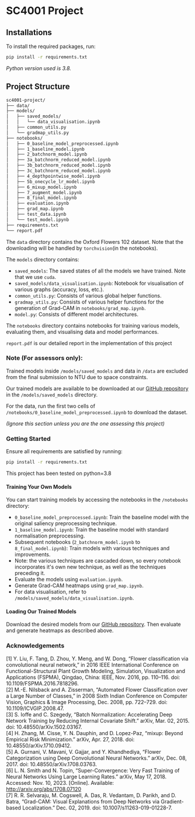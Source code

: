 # SC4001 Project

## Installations

To install the required packages, run:

```bash
pip install -r requirements.txt
```

*Python version used is 3.8.*

## Project Structure

```bash
sc4001-project/
├── data/
├── models/
│   ├── saved_models/
│   │   └── data_visualisation.ipynb
│   ├── common_utils.py
│   └── gradmap_utils.py
├── notebooks/
│   ├── 0_baseline_model_preprocessed.ipynb
│   ├── 1_baseline_model.ipynb
│   ├── 2_batchnorm_model.ipynb
│   ├── 3a_batchnorm_reduced_model.ipynb
│   ├── 3b_batchnorm_reduced_model.ipynb
│   ├── 3c_batchnorm_reduced_model.ipynb
│   ├── 4_depthpointwise_model.ipynb
│   ├── 5b_onecycle_lr_model.ipynb
│   ├── 6_mixup_model.ipynb
│   ├── 7_augment_model.ipynb
│   ├── 8_final_model.ipynb
│   ├── evaluation.ipynb
│   ├── grad_map.ipynb
│   ├── test_data.ipynb
│   └── test_model.ipynb
├── requirements.txt
└── report.pdf
```

The `data` directory contains the Oxford Flowers 102 dataset. Note that the downloading will be handled by `torchvision`(in the notebooks).

The `models` directory contains:
- `saved_models`: The saved states of all the models we have trained. Note that we use `cuda`.
- `saved_models/data_visualisation.ipynb`: Notebook for visualisation of various graphs (accuracy, loss, etc.).
- `common_utils.py`: Consists of various global helper functions.
- `gradmap_utils.py`: Consists of various helper functions for the generation of Grad-CAM in `notebooks/grad_map.ipynb`.
- `model.py`: Consists of different model architectures.

The `notebooks` directory contains notebooks for training various models, evaluating them, and visualising data and model performances.

`report.pdf` is our detailed report in the implementation of this project

### Note (For assessors only):
Trained models inside `/models/saved_models` and data in `/data` are excluded from the final submission to NTU due to space constraints.

Our trained models are available to be downloaded at our [GitHub repository](https://github.com/A-Alviento/sc4001-project) in the `/models/saved_models` directory.

For the data, run the first two cells of `/notebooks/0_baseline_model_preprocessed.ipynb` to download the dataset.

*(Ignore this section unless you are the one assessing this project)*

### Getting Started

Ensure all requirements are satisfied by running:

```bash
pip install -r requirements.txt
```

This project has been tested on python=3.8

#### Training Your Own Models

You can start training models by accessing the notebooks in the `/notebooks` directory:

- `0_baseline_model_preprocessed.ipynb`: Train the baseline model with the original saliency preprocessing technique.
- `1_baseline_model.ipynb`: Train the baseline model with standard normalisation preprocessing.
- Subsequent notebooks (`2_batchnorm_model.ipynb` to `8_final_model.ipynb`): Train models with various techniques and improvements.
- Note: the various techniques are cascaded down, so every notebook incorporates it's own new technique, as well as the techniques preceding it.
- Evaluate the models using `evaluation.ipynb`.
- Generate Grad-CAM heatmaps using `grad_map.ipynb`.
- For data visualisation, refer to `/models/saved_models/data_visualisation.ipynb`.

#### Loading Our Trained Models

Download the desired models from our [GitHub repository](https://github.com/A-Alviento/sc4001-project). Then evaluate and generate heatmaps as described above.

### Acknowledgements
[1]	Y. Liu, F. Tang, D. Zhou, Y. Meng, and W. Dong, “Flower classification via convolutional neural network,” in 2016 IEEE International Conference on Functional-Structural Plant Growth Modeling, Simulation, Visualization and Applications (FSPMA), Qingdao, China: IEEE, Nov. 2016, pp. 110–116. doi: 10.1109/FSPMA.2016.7818296. <br>
[2]	M.-E. Nilsback and A. Zisserman, “Automated Flower Classification over a Large Number of Classes,” in 2008 Sixth Indian Conference on Computer Vision, Graphics & Image Processing, Dec. 2008, pp. 722–729. doi: 10.1109/ICVGIP.2008.47.<br>
[3]	S. Ioffe and C. Szegedy, “Batch Normalization: Accelerating Deep Network Training by Reducing Internal Covariate Shift.” arXiv, Mar. 02, 2015. doi: 10.48550/arXiv.1502.03167.<br>
[4]	H. Zhang, M. Cisse, Y. N. Dauphin, and D. Lopez-Paz, “mixup: Beyond Empirical Risk Minimization.” arXiv, Apr. 27, 2018. doi: 10.48550/arXiv.1710.09412.<br>
[5]	A. Gurnani, V. Mavani, V. Gajjar, and Y. Khandhediya, “Flower Categorization using Deep Convolutional Neural Networks.” arXiv, Dec. 08, 2017. doi: 10.48550/arXiv.1708.03763.<br>
[6]	L. N. Smith and N. Topin, “Super-Convergence: Very Fast Training of Neural Networks Using Large Learning Rates.” arXiv, May 17, 2018. Accessed: Nov. 10, 2023. [Online]. Available: http://arxiv.org/abs/1708.07120<br>
[7]	R. R. Selvaraju, M. Cogswell, A. Das, R. Vedantam, D. Parikh, and D. Batra, “Grad-CAM: Visual Explanations from Deep Networks via Gradient-based Localization.” Dec. 02, 2019. doi: 10.1007/s11263-019-01228-7.
